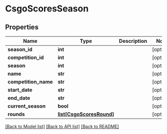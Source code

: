 # CsgoScoresSeason

## Properties
Name | Type | Description | Notes
------------ | ------------- | ------------- | -------------
**season_id** | **int** |  | [optional] 
**competition_id** | **int** |  | [optional] 
**season** | **int** |  | [optional] 
**name** | **str** |  | [optional] 
**competition_name** | **str** |  | [optional] 
**start_date** | **str** |  | [optional] 
**end_date** | **str** |  | [optional] 
**current_season** | **bool** |  | [optional] 
**rounds** | [**list[CsgoScoresRound]**](CsgoScoresRound.md) |  | [optional] 

[[Back to Model list]](../README.md#documentation-for-models) [[Back to API list]](../README.md#documentation-for-api-endpoints) [[Back to README]](../README.md)


